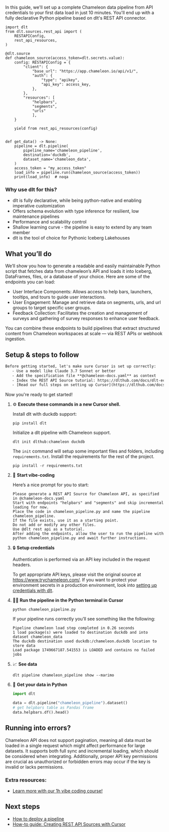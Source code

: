 In this guide, we'll set up a complete Chameleon data pipeline from API credentials to your first data load in just 10 minutes. You'll end up with a fully declarative Python pipeline based on dlt's REST API connector.

```python-outcome
import dlt
from dlt.sources.rest_api import (
    RESTAPIConfig,
    rest_api_resources,
)

@dlt.source
def chameleon_source(access_token=dlt.secrets.value):
    config: RESTAPIConfig = {
        "client": {
            "base_url": "https://app.chameleon.io/api/v1/",
            "auth": {
                "type": "apikey",
                "api_key": access_key,
            },
        },
        "resources": [
            "helpbars",
            "segments",
            "urls"
            ],
    }

    yield from rest_api_resources(config)


def get_data() -> None:
    pipeline = dlt.pipeline(
        pipeline_name='chameleon_pipeline',
        destination='duckdb',
        dataset_name='chameleon_data', 
    )
    access_token = "my_access_token"
    load_info = pipeline.run(chameleon_source(access_token))
    print(load_info)  # noqa
```

### Why use dlt for this?

- dlt is fully declarative, while being python-native and enabling imperative customization
- Offers schema evolution with type inference for resilient, low maintenance pipelines
- Performance and scalability control
- Shallow learning curve - the pipeline is easy to extend by any team member
- dlt is the tool of choice for Pythonic Iceberg Lakehouses

## What you’ll do

We’ll show you how to generate a readable and easily maintainable Python script that fetches data from chameleon’s API and loads it into Iceberg, DataFrames, files, or a database of your choice. Here are some of the endpoints you can load:

- User Interface Components: Allows access to help bars, launchers, tooltips, and tours to guide user interactions.
- User Engagement: Manage and retrieve data on segments, urls, and url groups to target specific user groups.
- Feedback Collection: Facilitates the creation and management of surveys and gathering of survey responses to enhance user feedback.

You can combine these endpoints to build pipelines that extract structured content from Chameleon workspaces at scale — via REST APIs or webhook ingestion.

## Setup & steps to follow

```default
Before getting started, let's make sure Cursor is set up correctly:
   - Use a model like Claude 3.7 Sonnet or better
   - Add the specification file **@chameleon-docs.yaml** as context
   - Index the REST API Source tutorial: https://dlthub.com/docs/dlt-ecosystem/verified-sources/rest_api/ and add it to context as **@dlt rest api**
   - [Read our full steps on setting up Cursor](https://dlthub.com/docs/dlt-ecosystem/llm-tooling/cursor-restapi#23-configuring-cursor-with-documentation)
```

Now you're ready to get started! 

1. ⚙️ **Execute these commands in a new Cursor shell.**
    
    Install dlt with duckdb support:
    ```shell
    pip install dlt
    ```

    Initialize a dlt pipeline with Chameleon support.
    ```shell
    dlt init dlthub:chameleon duckdb
    ```

    The `init` command will setup some important files and folders, including `requirements.txt`. Install the requirements for the rest of the project.
    ```shell
    pip install -r requirements.txt
    ```
    
2. 🤠 **Start vibe-coding**
    
    Here’s a nice prompt for you to start: 
    
    ```prompt
    Please generate a REST API Source for Chameleon API, as specified in @chameleon-docs.yaml 
    Start with endpoints "helpbars" and "segments" and skip incremental loading for now. 
    Place the code in chameleon_pipeline.py and name the pipeline chameleon_pipeline. 
    If the file exists, use it as a starting point. 
    Do not add or modify any other files. 
    Use @dlt rest api as a tutorial. 
    After adding the endpoints, allow the user to run the pipeline with python chameleon_pipeline.py and await further instructions.
    ```

    
3. 🔒 **Setup credentials** 
    
    Authentication is performed via an API key included in the request headers.
    
    To get appropriate API keys, please visit the original source at https://www.trychameleon.com/.
    If you want to protect your environment secrets in a production environment, look into [setting up credentials with dlt](https://dlthub.com/docs/walkthroughs/add_credentials).
    
4. 🏃‍♀️ **Run the pipeline in the Python terminal in Cursor**
    
    ```shell
    python chameleon_pipeline.py
    ```
    
    If your pipeline runs correctly you’ll see something like the following:
    
    ```shell
    Pipeline chameleon load step completed in 0.26 seconds
    1 load package(s) were loaded to destination duckdb and into dataset chameleon_data
    The duckdb destination used duckdb:/chameleon.duckdb location to store data
    Load package 1749667187.541553 is LOADED and contains no failed jobs
    ```
    
5. 📈 **See data**
    
    ```shell
    dlt pipeline chameleon_pipeline show --marimo
    ```
    
6. 🐍 **Get your data in Python**
    
    ```python
    import dlt

   data = dlt.pipeline("chameleon_pipeline").dataset()
   # get helpbars table as Pandas frame
   data.helpbars.df().head()
    ```

## Running into errors?

Chameleon API does not support pagination, meaning all data must be loaded in a single request which might affect performance for large datasets. It supports both full sync and incremental loading, which should be considered when integrating. Additionally, proper API key permissions are crucial as unauthorized or forbidden errors may occur if the key is invalid or lacks permissions.

### Extra resources:

- [Learn more with our 1h vibe coding course!](https://www.youtube.com/watch?v=GGid70rnJuM)

## Next steps

- [How to deploy a pipeline](https://dlthub.com/docs/walkthroughs/deploy-a-pipeline)
- [How-to guide: Creating REST API Sources with Cursor](https://dlthub.com/docs/dlt-ecosystem/llm-tooling/cursor-restapi)